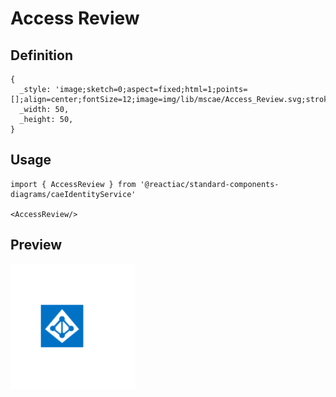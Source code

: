 # Access Review

## Definition

```
{
  _style: 'image;sketch=0;aspect=fixed;html=1;points=[];align=center;fontSize=12;image=img/lib/mscae/Access_Review.svg;strokeColor=none;',
  _width: 50,
  _height: 50,
}
```

## Usage

```
import { AccessReview } from '@reactiac/standard-components-diagrams/caeIdentityService'

<AccessReview/>
```

## Preview

<img src="./access-review.png" width="200"/>

